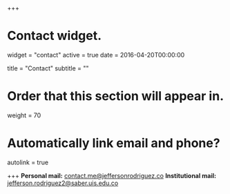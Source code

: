 +++
# Contact widget.
widget = "contact"
active = true
date = 2016-04-20T00:00:00

title = "Contact"
subtitle = ""

# Order that this section will appear in.
weight = 70

# Automatically link email and phone?
autolink = true

+++
**Personal mail:** contact.me@jeffersonrodriguez.co
**Institutional mail:** jefferson.rodriguez2@saber.uis.edu.co

